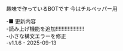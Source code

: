 趣味で作っているBOTです
今はチルペッパー用

-■ 更新内容  
-読み上げ機能を追加!!!!!!!!!!!!!!!!!!!  
-小さな構文エラーを修正  
-v1.1.6 - 2025-09-13  